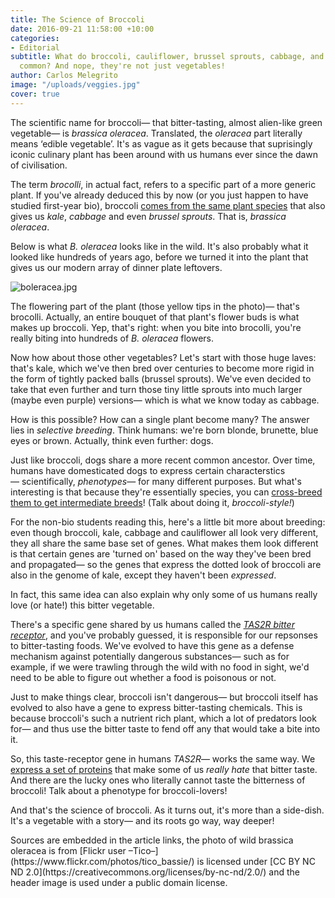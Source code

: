 ```yaml
---
title: The Science of Broccoli
date: 2016-09-21 11:58:00 +10:00
categories:
- Editorial
subtitle: What do broccoli, cauliflower, brussel sprouts, cabbage, and kale have in
  common? And nope, they're not just vegetables!
author: Carlos Melegrito
image: "/uploads/veggies.jpg"
cover: true
---
```


The scientific name for broccoli— that bitter-tasting, almost alien-like green vegetable— is *brassica oleracea*. Translated, the *oleracea* part literally means ‘edible vegetable’. It's as vague as it gets because that suprisingly iconic culinary plant has been around with us humans ever since the dawn of civilisation.

The term *brocolli*, in actual fact, refers to a specific part of a more generic plant. If you've already deduced this by now (or you just happen to have studied first-year bio), broccoli [comes from the same plant species](http://www.rawfoodlife.com/Broccoli_Science.html) that also gives us *kale*, *cabbage* and even *brussel sprouts*. That is, *brassica oleracea*.

Below is what *B. oleracea* looks like in the wild. It's also probably what it looked like hundreds of years ago, before we turned it into the plant that gives us our modern array of dinner plate leftovers. 

![boleracea.jpg](/uploads/boleracea.jpg)

The flowering part of the plant (those yellow tips in the photo)— that's brocolli. Actually, an entire bouquet of that plant's flower buds is what makes up broccoli. Yep, that's right: when you bite into brocolli, you're really biting into hundreds of *B. oleracea* flowers.

Now how about those other vegetables? Let's start with those huge laves: that's kale, which we've then bred over centuries to become more rigid in the form of tightly packed balls (brussel sprouts). We've even decided to take that even further and turn those tiny little sprouts into much larger (maybe even purple) versions— which is what we know today as cabbage.

How is this possible? How can a single plant become many? The answer lies in *selective breeding*. Think humans: we're born blonde, brunette, blue eyes or brown. Actually, think even further: dogs.

Just like broccoli, dogs share a more recent common ancestor. Over time, humans have domesticated dogs to express certain characterstics— scientifically, *phenotypes*— for many different purposes. But what's interesting is that because they're essentially species, you can [cross-breed them to get intermediate breeds](http://link.springer.com/article/10.1007/s12231-010-9115-2)! (Talk about doing it, *broccoli-style!*)

For the non-bio students reading this, here's a little bit more about breeding: even though broccoli, kale, cabbage and cauliflower all look very different, they all share the same base set of genes. What makes them look different is that certain genes are 'turned on' based on the way they've been bred and propagated— so the genes that express the dotted look of broccoli are also in the genome of kale, except they haven't been *expressed*.

In fact, this same idea can also explain why only some of us humans really love (or hate!) this bitter vegetable.

There's a specific gene shared by us humans called the [*TAS2R bitter receptor*](http://www.ncbi.nlm.nih.gov/pubmed/18003842), and you've probably guessed, it is responsible for our repsonses to bitter-tasting foods. We've evolved to have this gene as a defense mechanism against potentially dangerous substances— such as for example, if we were trawling through the wild with no food in sight, we'd need to be able to figure out whether a food is poisonous or not.

Just to make things clear, broccoli isn't dangerous— but broccoli itself has evolved to also have a gene to express bitter-tasting chemicals. This is because broccoli's such a nutrient rich plant, which a lot of predators look for— and thus use the bitter taste to fend off any that would take a bite into it.

So, this taste-receptor gene in humans *TAS2R*— works the same way. We [express a set of proteins](https://www.nlm.nih.gov/cgi/mesh/2011/MB_cgi?mode=&term=TAS2R38+protein,+human) that make some of us *really hate* that bitter taste. And there are the lucky ones who literally cannot taste the bitterness of broccoli! Talk about a phenotype for broccoli-lovers!

And that's the science of broccoli. As it turns out, it's more than a side-dish. It's a vegetable with a story— and its roots go way, way deeper!

<div class="footnotes">
<p>Sources are embedded in the article links, the photo of wild brassica oleracea is from [Flickr user –Tico–](https://www.flickr.com/photos/tico_bassie/) is licensed under [CC BY NC ND 2.0](https://creativecommons.org/licenses/by-nc-nd/2.0/) and the header image is used under a public domain license.</p>
</div> 